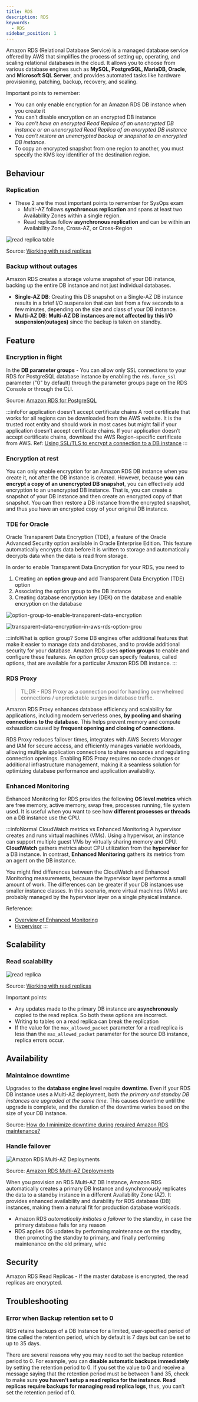 ```yaml
---
title: RDS
description: RDS
keywords:
  - RDS
sidebar_position: 1
---
```


Amazon RDS (Relational Database Service) is a managed database service offered by AWS that simplifies the process of setting up, operating, and scaling relational databases in the cloud. It allows you to choose from various database engines such as **MySQL, PostgreSQL, MariaDB, Oracle**, and **Microsoft SQL Server**, and provides automated tasks like hardware provisioning, patching, backup, recovery, and scaling. 

Important points to remember:
- You can only enable encryption for an Amazon RDS DB instance when you create it
- You can’t disable encryption on an encrypted DB instance
- *You can’t have an encrypted Read Replica of an unencrypted DB instance or an unencrypted Read Replica of an encrypted DB instance*
- You *can’t restore an unencrypted backup or snapshot to an encrypted DB instance*.
- To copy an encrypted snapshot from one region to another, you must specify the KMS key identifier of the destination region.

## Behaviour

### Replication

- These 2 are the most important points to remember for SysOps exam
  - Multi-AZ follows **synchronous replication** and spans at least two Availability Zones within a single region. 
  - Read replicas follow **asynchronous replication** and can be within an Availability Zone, Cross-AZ, or Cross-Region

![read replica table](/img/aws/database/rds/read-replica-table.png)

Source: [Working with read replicas](https://aws.amazon.com/rds/features/read-replicas/)

### Backup without outages

Amazon RDS creates a storage volume snapshot of your DB instance, backing up the entire DB instance and not just individual databases. 

- **Single-AZ DB**: Creating this DB snapshot on a Single-AZ DB instance results in a brief I/O suspension that can last from a few seconds to a few minutes, depending on the size and class of your DB instance. 
- **Multi-AZ DB**: **Multi-AZ DB instances are not affected by this I/O suspension(outages)** since the backup is taken on standby.
## Feature

### Encryption in flight

In the **DB parameter groups** - You can allow only SSL connections to your RDS for PostgreSQL database instance by enabling the `rds.force_ssl` parameter ("0" by default) through the parameter groups page on the RDS Console or through the CLI.

Source: [Amazon RDS for PostgreSQL](https://docs.aws.amazon.com/AmazonRDS/latest/UserGuide/CHAP_PostgreSQL.html#PostgreSQL.Concepts.General.SSL)

:::infoFor application doesn't accept certificate chains
A root certificate that works for all regions can be downloaded from the AWS website. It is the trusted root entity and should work in most cases but might fail if your application doesn’t accept certificate chains. If your application doesn’t accept certificate chains, download the AWS Region–specific certificate from AWS. Ref: [Using SSL/TLS to encrypt a connection to a DB instance](https://docs.aws.amazon.com/AmazonRDS/latest/UserGuide/UsingWithRDS.SSL.html)
:::

### Encryption at rest

You can only enable encryption for an Amazon RDS DB instance when you create it, not after the DB instance is created. However, because **you can encrypt a copy of an unencrypted DB snapshot**, you can effectively add encryption to an unencrypted DB instance. That is, you can create a snapshot of your DB instance and then create an encrypted copy of that snapshot. You can then restore a DB instance from the encrypted snapshot, and thus you have an encrypted copy of your original DB instance.

### TDE for Oracle

Oracle Transparent Data Encryption (TDE), a feature of the Oracle Advanced Security option available in Oracle Enterprise Edition. This feature automatically encrypts data before it is written to storage and automatically decrypts data when the data is read from storage.

In order to enable Transparent Data Encryption for your RDS, you need to 
1. Creating an **option group** and add Transparent Data Encryption (TDE) option
2. Associating the option group to the DB instance
3. Creating database encryption key (DEK) on the database and enable encryption on the database

![option-group-to-enable-transparent-data-encryption](/img/aws/database/rds/option-group-to-enable-transparent-data-encryption.png)

![transparent-data-encryption-in-aws-rds-option-grou](/img/aws/database/rds/transparent-data-encryption-in-aws-rds-option-grou.png)

:::infoWhat is option group?
Some DB engines offer additional features that make it easier to manage data and databases, and to provide additional security for your database. Amazon RDS uses **option groups** to enable and configure these features. An *option group* can specify features, called options, that are available for a particular Amazon RDS DB instance. 
:::


### RDS Proxy

> TL;DR - RDS Proxy as a connection pool for handling overwhelmed connections / unpredictable surges in database traffic.
 
Amazon RDS Proxy enhances database efficiency and scalability for applications, including modern serverless ones, **by pooling and sharing connections to the database**. This helps prevent memory and compute exhaustion caused by **frequent opening and closing of connections**. 

RDS Proxy reduces failover times, integrates with AWS Secrets Manager and IAM for secure access, and efficiently manages variable workloads, allowing multiple application connections to share resources and regulating connection openings. Enabling RDS Proxy requires no code changes or additional infrastructure management, making it a seamless solution for optimizing database performance and application availability.

### Enhanced Monitoring

Enhanced Monitoring for RDS provides the following **OS level metrics** which are free memory, active memory, swap free, processes running, file system used. It is useful when you want to see how **different processes or threads** on a DB instance use the CPU.

:::infoNormal CloudWatch metrics vs Enhanced Monitoring
A hypervisor creates and runs virtual machines (VMs). Using a hypervisor, an instance can support multiple guest VMs by virtually sharing memory and CPU. **CloudWatch** gathers metrics about CPU utilization from the **hypervisor** for a DB instance. In contrast, **Enhanced Monitoring** gathers its metrics from an agent on the DB instance.

You might find differences between the CloudWatch and Enhanced Monitoring measurements, because the hypervisor layer performs a small amount of work. The differences can be greater if your DB instances use smaller instance classes. In this scenario, more virtual machines (VMs) are probably managed by the hypervisor layer on a single physical instance.

Reference: 
- [Overview of Enhanced Monitoring](https://docs.aws.amazon.com/AmazonRDS/latest/UserGuide/USER_Monitoring.OS.overview.html)
- [Hypervisor](/tech-concepts/glossary/others/#hypervisor)
:::
## Scalability

### Read scalability

![read replica](/img/aws/database/rds/read-replica.png)

Source: [Working with read replicas](https://docs.aws.amazon.com/AmazonRDS/latest/UserGuide/USER_ReadRepl.html)

Important points:

- Any updates made to the primary DB instance are **asynchronously** copied to the read replica. So both these options are incorrect.
- Writing to tables on a read replica can break the replication
- If the value for the `max_allowed_packet` parameter for a read replica is less than the `max_allowed_packet` parameter for the source DB instance, replica errors occur. 

## Availability 

### Maintaince downtime

Upgrades to the **database engine level** require **downtime**. Even if your RDS DB instance uses a Multi-AZ deployment, both *the primary and standby DB instances are upgraded at the same time*. This causes downtime until the upgrade is complete, and the duration of the downtime varies based on the size of your DB instance.

Source: [How do I minimize downtime during required Amazon RDS maintenance?](https://aws.amazon.com/premiumsupport/knowledge-center/rds-required-maintenance/)
### Handle failover

![Amazon RDS Multi-AZ Deployments](/img/aws/database/rds/multi-az-deployments.png)

Source: [Amazon RDS Multi-AZ Deployments](https://www.amazonaws.cn/en/rds/features/multi-az/)

When you provision an RDS Multi-AZ DB Instance, Amazon RDS automatically creates a primary DB Instance and synchronously replicates the data to a standby instance in a different Availability Zone (AZ). It provides enhanced availability and durability for RDS database (DB) instances, making them a natural fit for production database workloads.

- Amazon RDS *automatically initiates a failover* to the standby, in case the primary database fails for any reason  
- RDS applies OS updates by performing maintenance on the standby, then promoting the standby to primary, and finally performing maintenance on the old primary, whic

## Security

Amazon RDS Read Replicas - If the master database is encrypted, the read replicas are encrypted.

## Troubleshooting

### Error when Backup retention set to 0

RDS retains backups of a DB Instance for a limited, user-specified period of time called the retention period, which by default is 7 days but can be set to up to 35 days. 

There are several reasons why you may need to set the backup retention period to 0. For example, you can **disable automatic backups immediately** by setting the retention period to 0. If you set the value to 0 and receive a message saying that the retention period must be between 1 and 35, check to make sure **you haven’t setup a read replica for the instance**. **Read replicas require backups for managing read replica logs**, thus, you can’t set the retention period of 0.